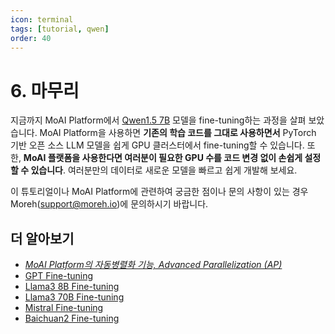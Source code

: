 ```yaml
---
icon: terminal
tags: [tutorial, qwen]
order: 40
---
```


# 6. 마무리 

지금까지 MoAI Platform에서 [Qwen1.5 7B](https://huggingface.co/Qwen/Qwen1.5-7B) 모델을 fine-tuning하는 과정을 살펴 보았습니다. MoAI Platform을 사용하면 **기존의 학습 코드를 그대로 사용하면서** PyTorch 기반 오픈 소스 LLM 모델을 쉽게 GPU 클러스터에서 fine-tuning할 수 있습니다. 또한, **MoAI 플랫폼을 사용한다면 여러분이 필요한 GPU 수를 코드 변경 없이 손쉽게 설정할 수 있습니다**. 여러분만의 데이터로 새로운 모델을 빠르고 쉽게 개발해 보세요.

이 튜토리얼이나 MoAI Platform에 관련하여 궁금한 점이나 문의 사항이 있는 경우 Moreh(support@moreh.io)에 문의하시기 바랍니다.

## 더 알아보기

- *[MoAI Platform의 자동병렬화 기능,  Advanced Parallelization (AP)](https://docs.moreh.io/ko/supported_documents/ap/)*
- [GPT Fine-tuning](../gpt_tutorial/index.md)
- [Llama3 8B Fine-tuning](../llama3_8b_tutorial/index.md)
- [Llama3 70B Fine-tuning](../llama3_70b_tutorial/index.md)
- [Mistral Fine-tuning](../mistral_tutorial/index.md)
- [Baichuan2 Fine-tuning](../baichuan2_tutorial/index.md)